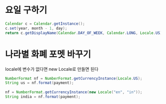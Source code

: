 # 요일 구하기

```java
Calendar c = Calendar.getInstance();
c.set(year, month - 1, day);
return c.getDisplayName(Calendar.DAY_OF_WEEK, Calendar.LONG, Locale.US);
```

# 나라별 화폐 포멧 바꾸기
locale에 변수가 없다면 new Locale로 만들면 된다

```java
NumberFormat nf = NumberFormat.getCurrencyInstance(Locale.US);
String us = nf.format(payment);
        
nf = NumberFormat.getCurrencyInstance(new Locale("en", "in"));
String india = nf.format(payment);
```

